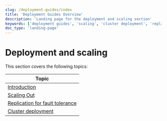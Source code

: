 ```yaml
---
slug: /deployment-guides/index
title: 'Deployment Guides Overview'
description: 'Landing page for the deployment and scaling section'
keywords: ['deployment guides', 'scaling', 'cluster deployment', 'replication', 'fault tolerance']
doc_type: 'landing-page'
---
```


# Deployment and scaling

This section covers the following topics:

| Topic                                                            |
|------------------------------------------------------------------|
| [Introduction](/architecture/introduction)                    |
| [Scaling Out](/architecture/horizontal-scaling)               |
| [Replication for fault tolerance](/architecture/replication)  |
| [Cluster deployment](/architecture/cluster-deployment)        |

